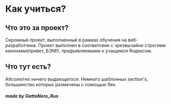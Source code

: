 <h1>Как учиться?</h1>
<h2>Что это за проект?</h2>
<p>Скромный проект, выполненный в рамках обучения на веб-разработчика. Проект выполнен в соответсвии с чрезвычайно строгими канонами(привет, БЭМ!), предъявляемыми к учащимся Яндексом.</p>
<h2>Что тут есть?</h2>
<p>Абсолютно ничего выдающегося. Немного шаблонных section's, большинство которых размечены с помощью flex.</p>
<h5>made by GattoNero_Rus</h5>
